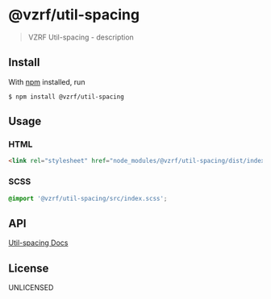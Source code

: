 # @vzrf/util-spacing

> VZRF Util-spacing - description

## Install

With [npm](https://npmjs.org/) installed, run

```
$ npm install @vzrf/util-spacing
```

## Usage

### HTML
```html
<link rel="stylesheet" href="node_modules/@vzrf/util-spacing/dist/index.css">
```

### SCSS
```scss
@import '@vzrf/util-spacing/src/index.scss';
```

## API
[Util-spacing Docs](https://vzrf-docs.cfappsawsnpeast.ebiz.verizon.com/utilities/utility-spacing)

## License
UNLICENSED

